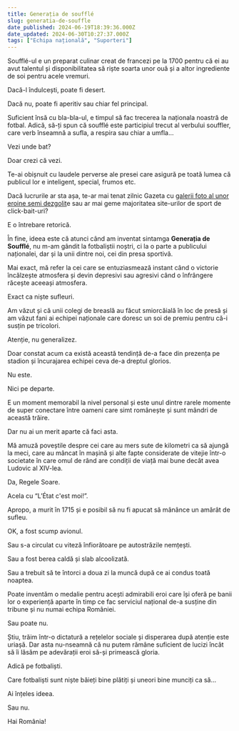 ```yaml
---
title: Generația de soufflé
slug: generatia-de-souffle
date_published: 2024-06-19T18:39:36.000Z
date_updated: 2024-06-30T10:27:37.000Z
tags: ["Echipa națională", "Suporteri"]
---
```


Soufflé-ul e un preparat culinar creat de francezi pe la 1700 pentru că ei au avut talentul și disponibilitatea să riște soarta unor ouă și a altor ingrediente de soi pentru acele vremuri.

Dacă-l îndulcești, poate fi desert.

Dacă nu, poate fi aperitiv sau chiar fel principal.

Suficient însă cu bla-bla-ul, e timpul să fac trecerea la naționala noastră de fotbal. Adică, să-ți spun că soufflé este participiul trecut al verbului souffler, care verb înseamnă a sufla, a respira sau chiar a umfla...

Vezi unde bat?

Doar crezi că vezi. 

Te-ai obișnuit cu laudele perverse ale presei care asigură pe toată lumea că publicul lor e inteligent, special, frumos etc.

Dacă lucrurile ar sta așa, te-ar mai tenat zilnic Gazeta cu [galerii foto al unor eroine semi dezgolit](__GHOST_URL__/gazeta-sporturilor-articole-femei-goale/)e sau ar mai geme majoritatea site-urilor de sport de click-bait-uri?

E o întrebare retorică.

În fine, ideea este că atunci când am inventat sintamga **Generația de Soufflé**, nu m-am gândit la fotbaliștii noștri, ci la o parte a publicului naționalei, dar și la unii dintre noi, cei din presa sportivă.

Mai exact, mă refer la cei care se entuziasmează instant când o victorie încălzește atmosfera și devin depresivi sau agresivi când o înfrângere răcește aceeași atmosfera.

Exact ca niște sufleuri.

Am văzut și că unii colegi de breaslă au făcut smiorcăială în loc de presă și am văzut fani ai echipei naționale care doresc un soi de premiu pentru că-i susțin pe tricolori.

Atenție, nu generalizez.

Doar constat acum ca există această tendință de-a face din prezența pe stadion și încurajarea echipei ceva de-a dreptul glorios.

Nu este.

Nici pe departe.

E un moment memorabil la nivel personal și este unul dintre rarele momente de super conectare între oameni care simt românește și sunt mândri de această trăire.

Dar nu ai un merit aparte că faci asta.

Mă amuză poveștile despre cei care au mers sute de kilometri ca să ajungă la meci, care au mâncat în mașină și alte fapte considerate de vitejie într-o societate în care omul de rând are condiții de viață mai bune decât avea Ludovic al XIV-lea.

Da, Regele Soare.

Acela cu “L’État c'est moi!”.

Apropo, a murit în 1715 și e posibil să nu fi apucat să mânânce un amărât de sufleu.

OK, a fost scump avionul.

Sau s-a circulat cu viteză înfiorătoare pe autostrăzile nemțești.

Sau a fost berea caldă și slab alcoolizată.

Sau a trebuit să te întorci a doua zi la muncă după ce ai condus toată noaptea.

Poate inventăm o medalie pentru acești admirabili eroi care își oferă pe banii lor o experiență aparte în timp ce fac serviciul național de-a susține din tribune și nu numai echipa României.

Sau poate nu.

Știu, trăim într-o dictatură a rețelelor sociale și disperarea după atenție este uriașă. Dar asta nu-nseamnă că nu putem rămâne suficient de lucizi încât să îi lăsăm pe adevărații eroi să-și primească gloria.

Adică pe fotbaliști.

Care fotbaliști sunt niște băieți bine plătiți și uneori bine munciți ca să...

Ai înțeles ideea.

Sau nu.

Hai România!

